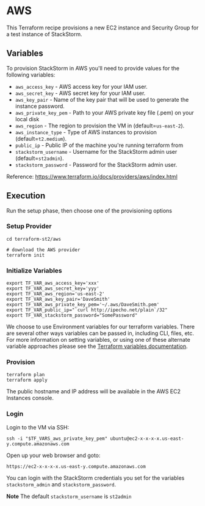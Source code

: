 # AWS

This Terraform recipe provisions a new EC2 instance and Security Group for a test instance of StackStorm.

## Variables

To provision StackStorm in AWS you'll need to provide values for the following variables:

* `aws_access_key` - AWS access key for your IAM user.
* `aws_secret_key` - AWS secret key for your IAM user.
* `aws_key_pair` - Name of the key pair that will be used to generate the instance password.
* `aws_private_key_pem` - Path to your AWS private key file (.pem) on your local disk
* `aws_region` - The region to provision the VM in (default=`us-east-2`).
* `aws_instance_type` - Type of AWS instances to provision (default=`t2.medium`).
* `public_ip` - Public IP of the machine you're running terraform from
* `stackstorm_username` - Username for the StackStorm admin user (default=`st2admin`).
* `stackstorm_password` - Password for the StackStorm admin user.

Reference: https://www.terraform.io/docs/providers/aws/index.html

## Execution

Run the setup phase, then choose one of the provisioning options

### Setup Provider

``` shell
cd terraform-st2/aws

# download the AWS provider
terraform init

```

### Initialize Variables

``` shell
export TF_VAR_aws_access_key='xxx'
export TF_VAR_aws_secret_key='yyy'
export TF_VAR_aws_region='us-east-2'
export TF_VAR_aws_key_pair='DaveSmith'
export TF_VAR_aws_private_key_pem='~/.aws/DaveSmith.pem'
export TF_VAR_public_ip="`curl http://ipecho.net/plain`/32"
export TF_VAR_stackstorm_password="SomePassword"
```

We choose to use Environment variables for our terraform variables.
There are several other ways variables can be passed in, including CLI, files, etc.
For more information on setting variables, or using one of these alternate
variable approaches please see the [Terraform variables documentation](https://www.terraform.io/intro/getting-started/variables.html).

### Provision

``` shell
terraform plan
terraform apply
```

The public hostname and IP address will be available in the AWS EC2 Instances console.

### Login

Login to the VM via SSH:

``` shell
ssh -i "$TF_VARS_aws_private_key_pem" ubuntu@ec2-x-x-x-x.us-east-y.compute.amazonaws.com
```

Open up your web browser and goto: 

``` shell
https://ec2-x-x-x-x.us-east-y.compute.amazonaws.com
```

You can login with the StackStorm credentials you set for the variables `stackstorm_admin` and `stackstorm_password`.

**Note** The default `stackstorm_username` is `st2admin`

